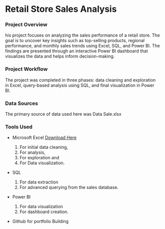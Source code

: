#  Retail Store Sales Analysis

### Project Overview
his project focuses on analyzing the sales performance of a retail store. The goal is to uncover key insights such as top-selling products, regional performance, and monthly sales trends using Excel, SQL, and Power BI. The findings are presented through an interactive Power BI dashboard that visualizes the data and helps inform decision-making.

### Project Workflow
The project was completed in three phases: data cleaning and exploration in Excel, query-based analysis using SQL, and final visualization in Power BI.

### Data Sources
The primary source of data used here was Data Sale.xlsx

### Tools Used
- Microsoft Excel [Download Here](https://www.microsoft.com)
  1. For initial data cleaning,
  2. For analysis,
  3. For exploration and
  4. For Data visualization.
     
- SQL
  1.  For data extraction
  2.  For advanced querying from the sales database.
     
- Power BI
  1. For data visualization
  2. For dashboard creation.
     
- Github for portfolio Building




